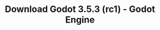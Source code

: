 ---
# Generated by /tools/generators/src/download_archive_generator !!! do not edit by hand !!!
title: 'Download Godot 3.5.3 (rc1) - Godot Engine'
type: 'download/archive'
name: '3.5.3'
flavor: 'rc1'
release_date: '2023-09-08T03:00:00-00:00'
release_notes: 'article/release-candidate-godot-3-5-3-rc-1/'
primaryPlatforms:
  - 'android.apk'
  - 'linux.64'
  - 'macos.universal'
  - 'windows.64'
  - 'linux_server.headless.64'
  - 'web'
  - 'templates'
links:
  android.apk:
    name: 'android.apk'
    title: 'Android'
    caption: 'Universal APK (ARM64 + ARMv7 + x86_64 + x86)'
    tags:
      - 'APK download'
      - 'ARM64/v7'
      - 'x86 (64 & 32 bit)'
    hosts:
      github_builds:
        regular: 'https://github.com/godotengine/godot-builds/releases/download/3.5.3-rc1/Godot_v3.5.3-rc1_android_editor.apk'
        mono: '#'
      github:
        regular: 'https://github.com/godotengine/godot/releases/download/3.5.3-rc1/Godot_v3.5.3-rc1_android_editor.apk'
        mono: '#'
  linux.64:
    name: 'linux.64'
    title: 'Linux'
    caption: 'Standard (x86_64)'
    tags:
      - '64 bit'
    hosts:
      github_builds:
        regular: 'https://github.com/godotengine/godot-builds/releases/download/3.5.3-rc1/Godot_v3.5.3-rc1_x11.64.zip'
        mono: 'https://github.com/godotengine/godot-builds/releases/download/3.5.3-rc1/Godot_v3.5.3-rc1_mono_x11_64.zip'
      github:
        regular: 'https://github.com/godotengine/godot/releases/download/3.5.3-rc1/Godot_v3.5.3-rc1_x11.64.zip'
        mono: 'https://github.com/godotengine/godot/releases/download/3.5.3-rc1/Godot_v3.5.3-rc1_mono_x11_64.zip'
  macos.universal:
    name: 'macos.universal'
    title: 'macOS'
    caption: 'Universal (x86_64 + Apple Silicon)'
    tags:
      - 'Intel/Apple Silicon'
      - '64 bit'
    hosts:
      github_builds:
        regular: 'https://github.com/godotengine/godot-builds/releases/download/3.5.3-rc1/Godot_v3.5.3-rc1_osx.universal.zip'
        mono: 'https://github.com/godotengine/godot-builds/releases/download/3.5.3-rc1/Godot_v3.5.3-rc1_mono_osx.universal.zip'
      github:
        regular: 'https://github.com/godotengine/godot/releases/download/3.5.3-rc1/Godot_v3.5.3-rc1_osx.universal.zip'
        mono: 'https://github.com/godotengine/godot/releases/download/3.5.3-rc1/Godot_v3.5.3-rc1_mono_osx.universal.zip'
  windows.64:
    name: 'windows.64'
    title: 'Windows'
    caption: 'Standard (x86_64)'
    tags:
      - '64 bit'
    hosts:
      github_builds:
        regular: 'https://github.com/godotengine/godot-builds/releases/download/3.5.3-rc1/Godot_v3.5.3-rc1_win64.exe.zip'
        mono: 'https://github.com/godotengine/godot-builds/releases/download/3.5.3-rc1/Godot_v3.5.3-rc1_mono_win64.zip'
      github:
        regular: 'https://github.com/godotengine/godot/releases/download/3.5.3-rc1/Godot_v3.5.3-rc1_win64.exe.zip'
        mono: 'https://github.com/godotengine/godot/releases/download/3.5.3-rc1/Godot_v3.5.3-rc1_mono_win64.zip'
  linux_server.headless.64:
    name: 'linux_server.headless.64'
    title: 'Linux Server'
    caption: 'Headless (x86_64)'
    tags:
      - '64 bit'
      - 'Headless'
    hosts:
      github_builds:
        regular: 'https://github.com/godotengine/godot-builds/releases/download/3.5.3-rc1/Godot_v3.5.3-rc1_linux_headless.64.zip'
        mono: 'https://github.com/godotengine/godot-builds/releases/download/3.5.3-rc1/Godot_v3.5.3-rc1_mono_linux_headless_64.zip'
      github:
        regular: 'https://github.com/godotengine/godot/releases/download/3.5.3-rc1/Godot_v3.5.3-rc1_linux_headless.64.zip'
        mono: 'https://github.com/godotengine/godot/releases/download/3.5.3-rc1/Godot_v3.5.3-rc1_mono_linux_headless_64.zip'
  web:
    name: 'web'
    title: 'Web editor'
    caption: ''
    tags:
      - 'Self-hosted'
      - 'Cross-platform'
    hosts:
      github_builds:
        regular: 'https://github.com/godotengine/godot-builds/releases/download/3.5.3-rc1/Godot_v3.5.3-rc1_web_editor.zip'
        mono: '#'
      github:
        regular: 'https://github.com/godotengine/godot/releases/download/3.5.3-rc1/Godot_v3.5.3-rc1_web_editor.zip'
        mono: '#'
  linux.32:
    name: 'linux.32'
    title: 'Linux'
    caption: 'Standard (x86)'
    tags:
      - '32 bit'
    hosts:
      github_builds:
        regular: 'https://github.com/godotengine/godot-builds/releases/download/3.5.3-rc1/Godot_v3.5.3-rc1_x11.32.zip'
        mono: 'https://github.com/godotengine/godot-builds/releases/download/3.5.3-rc1/Godot_v3.5.3-rc1_mono_x11_32.zip'
      github:
        regular: 'https://github.com/godotengine/godot/releases/download/3.5.3-rc1/Godot_v3.5.3-rc1_x11.32.zip'
        mono: 'https://github.com/godotengine/godot/releases/download/3.5.3-rc1/Godot_v3.5.3-rc1_mono_x11_32.zip'
  windows.32:
    name: 'windows.32'
    title: 'Windows'
    caption: 'Standard (x86)'
    tags:
      - '32 bit'
    hosts:
      github_builds:
        regular: 'https://github.com/godotengine/godot-builds/releases/download/3.5.3-rc1/Godot_v3.5.3-rc1_win32.exe.zip'
        mono: 'https://github.com/godotengine/godot-builds/releases/download/3.5.3-rc1/Godot_v3.5.3-rc1_mono_win32.zip'
      github:
        regular: 'https://github.com/godotengine/godot/releases/download/3.5.3-rc1/Godot_v3.5.3-rc1_win32.exe.zip'
        mono: 'https://github.com/godotengine/godot/releases/download/3.5.3-rc1/Godot_v3.5.3-rc1_mono_win32.zip'
  linux_server.64:
    name: 'linux_server.64'
    title: 'Linux Server'
    caption: 'Standard (x86_64)'
    tags:
      - '64 bit'
    hosts:
      github_builds:
        regular: 'https://github.com/godotengine/godot-builds/releases/download/3.5.3-rc1/Godot_v3.5.3-rc1_linux_server.64.zip'
        mono: 'https://github.com/godotengine/godot-builds/releases/download/3.5.3-rc1/Godot_v3.5.3-rc1_mono_linux_server_64.zip'
      github:
        regular: 'https://github.com/godotengine/godot/releases/download/3.5.3-rc1/Godot_v3.5.3-rc1_linux_server.64.zip'
        mono: 'https://github.com/godotengine/godot/releases/download/3.5.3-rc1/Godot_v3.5.3-rc1_mono_linux_server_64.zip'
  aar_library:
    name: 'aar_library'
    title: 'AAR library'
    caption: ''
    tags:
      - 'Android plugins'
      - 'Java'
      - 'Kotlin'
    hosts:
      github_builds:
        regular: 'https://github.com/godotengine/godot-builds/releases/download/3.5.3-rc1/godot-lib.3.5.3.rc1.release.aar'
        mono: 'https://github.com/godotengine/godot-builds/releases/download/3.5.3-rc1/godot-lib.3.5.3.rc1.mono.release.aar'
      github:
        regular: 'https://github.com/godotengine/godot/releases/download/3.5.3-rc1/godot-lib.3.5.3.rc1.release.aar'
        mono: 'https://github.com/godotengine/godot/releases/download/3.5.3-rc1/godot-lib.3.5.3.rc1.mono.release.aar'
  templates:
    name: 'templates'
    title: 'Export templates'
    caption: ''
    tags:
      - 'Used to export your games to all supported platforms'
    hosts:
      github_builds:
        regular: 'https://github.com/godotengine/godot-builds/releases/download/3.5.3-rc1/Godot_v3.5.3-rc1_export_templates.tpz'
        mono: 'https://github.com/godotengine/godot-builds/releases/download/3.5.3-rc1/Godot_v3.5.3-rc1_mono_export_templates.tpz'
      github:
        regular: 'https://github.com/godotengine/godot/releases/download/3.5.3-rc1/Godot_v3.5.3-rc1_export_templates.tpz'
        mono: 'https://github.com/godotengine/godot/releases/download/3.5.3-rc1/Godot_v3.5.3-rc1_mono_export_templates.tpz'
---